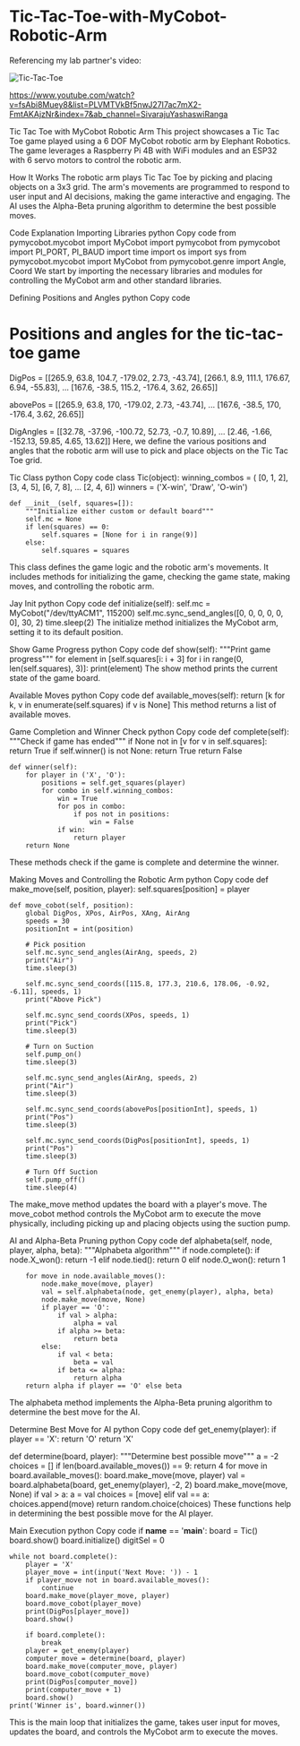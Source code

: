 # Tic-Tac-Toe-with-MyCobot-Robotic-Arm


Referencing my lab partner's video:

![Tic-Tac-Toe](https://github.com/SivarajuRanga1002/Tic-Tac-Toe-with-MyCobot-Robotic-Arm/assets/65248651/a09b3b02-6144-4f32-aecd-2a729bd5e877)

https://www.youtube.com/watch?v=fsAbi8Muey8&list=PLVMTVkBf5nwJ27I7ac7mX2-FmtAKAjzNr&index=7&ab_channel=SivarajuYashaswiRanga


Tic Tac Toe with MyCobot Robotic Arm
This project showcases a Tic Tac Toe game played using a 6 DOF MyCobot robotic arm by Elephant Robotics. The game leverages a Raspberry Pi 4B with WiFi modules and an ESP32 with 6 servo motors to control the robotic arm.

How It Works
The robotic arm plays Tic Tac Toe by picking and placing objects on a 3x3 grid. The arm's movements are programmed to respond to user input and AI decisions, making the game interactive and engaging. The AI uses the Alpha-Beta pruning algorithm to determine the best possible moves.

Code Explanation
Importing Libraries
python
Copy code
from pymycobot.mycobot import MyCobot
import pymycobot
from pymycobot import PI_PORT, PI_BAUD 
import time
import os
import sys
from pymycobot.mycobot import MyCobot
from pymycobot.genre import Angle, Coord
We start by importing the necessary libraries and modules for controlling the MyCobot arm and other standard libraries.

Defining Positions and Angles
python
Copy code
# Positions and angles for the tic-tac-toe game
DigPos = [[265.9, 63.8, 104.7, -179.02, 2.73, -43.74], 
          [266.1, 8.9, 111.1, 176.67, 6.94, -55.83],
          ...
          [167.6, -38.5, 115.2, -176.4, 3.62, 26.65]]

abovePos = [[265.9, 63.8, 170, -179.02, 2.73, -43.74], 
            ...
            [167.6, -38.5, 170, -176.4, 3.62, 26.65]]
            
DigAngles = [[32.78, -37.96, -100.72, 52.73, -0.7, 10.89],
             ...
             [2.46, -1.66, -152.13, 59.85, 4.65, 13.62]]
Here, we define the various positions and angles that the robotic arm will use to pick and place objects on the Tic Tac Toe grid.

Tic Class
python
Copy code
class Tic(object):
    winning_combos = (
        [0, 1, 2], [3, 4, 5], [6, 7, 8],
        ...
        [2, 4, 6])
    winners = ('X-win', 'Draw', 'O-win')

    def __init__(self, squares=[]):
        """Initialize either custom or default board"""
        self.mc = None
        if len(squares) == 0:
            self.squares = [None for i in range(9)]
        else:
            self.squares = squares
This class defines the game logic and the robotic arm's movements. It includes methods for initializing the game, checking the game state, making moves, and controlling the robotic arm.

Jay Init
python
Copy code
    def initialize(self):
        self.mc = MyCobot("/dev/ttyACM1", 115200)
        self.mc.sync_send_angles([0, 0, 0, 0, 0, 0], 30, 2)
        time.sleep(2)
The initialize method initializes the MyCobot arm, setting it to its default position.

Show Game Progress
python
Copy code
    def show(self):
        """Print game progress"""
        for element in [self.squares[i: i + 3] for i in range(0, len(self.squares), 3)]:
            print(element)
The show method prints the current state of the game board.

Available Moves
python
Copy code
    def available_moves(self):
        return [k for k, v in enumerate(self.squares) if v is None]
This method returns a list of available moves.

Game Completion and Winner Check
python
Copy code
    def complete(self):
        """Check if game has ended"""
        if None not in [v for v in self.squares]:
            return True
        if self.winner() is not None:
            return True
        return False

    def winner(self):
        for player in ('X', 'O'):
            positions = self.get_squares(player)
            for combo in self.winning_combos:
                win = True
                for pos in combo:
                    if pos not in positions:
                        win = False
                if win:
                    return player
        return None
These methods check if the game is complete and determine the winner.

Making Moves and Controlling the Robotic Arm
python
Copy code
    def make_move(self, position, player):
        self.squares[position] = player

    def move_cobot(self, position):
        global DigPos, XPos, AirPos, XAng, AirAng
        speeds = 30
        positionInt = int(position)
        
        # Pick position
        self.mc.sync_send_angles(AirAng, speeds, 2)
        print("Air")
        time.sleep(3)

        self.mc.sync_send_coords([115.8, 177.3, 210.6, 178.06, -0.92, -6.11], speeds, 1)
        print("Above Pick")

        self.mc.sync_send_coords(XPos, speeds, 1)
        print("Pick")
        time.sleep(3)

        # Turn on Suction
        self.pump_on()
        time.sleep(3)

        self.mc.sync_send_angles(AirAng, speeds, 2)
        print("Air")
        time.sleep(3)

        self.mc.sync_send_coords(abovePos[positionInt], speeds, 1)
        print("Pos")
        time.sleep(3)

        self.mc.sync_send_coords(DigPos[positionInt], speeds, 1)
        print("Pos")
        time.sleep(3)

        # Turn Off Suction
        self.pump_off()
        time.sleep(4)
The make_move method updates the board with a player's move. The move_cobot method controls the MyCobot arm to execute the move physically, including picking up and placing objects using the suction pump.

AI and Alpha-Beta Pruning
python
Copy code
    def alphabeta(self, node, player, alpha, beta):
        """Alphabeta algorithm"""
        if node.complete():
            if node.X_won():
                return -1
            elif node.tied():
                return 0
            elif node.O_won():
                return 1

        for move in node.available_moves():
            node.make_move(move, player)
            val = self.alphabeta(node, get_enemy(player), alpha, beta)
            node.make_move(move, None)
            if player == 'O':
                if val > alpha:
                    alpha = val
                if alpha >= beta:
                    return beta
            else:
                if val < beta:
                    beta = val
                if beta <= alpha:
                    return alpha
        return alpha if player == 'O' else beta
The alphabeta method implements the Alpha-Beta pruning algorithm to determine the best move for the AI.

Determine Best Move for AI
python
Copy code
def get_enemy(player):
    if player == 'X':
        return 'O'
    return 'X'

def determine(board, player):
    """Determine best possible move"""
    a = -2
    choices = []
    if len(board.available_moves()) == 9:
        return 4
    for move in board.available_moves():
        board.make_move(move, player)
        val = board.alphabeta(board, get_enemy(player), -2, 2)
        board.make_move(move, None)
        if val > a:
            a = val
            choices = [move]
        elif val == a:
            choices.append(move)
    return random.choice(choices)
These functions help in determining the best possible move for the AI player.

Main Execution
python
Copy code
if __name__ == '__main__':
    board = Tic()
    board.show()
    board.initialize()
    digitSel = 0
    
    while not board.complete():
        player = 'X'
        player_move = int(input('Next Move: ')) - 1
        if player_move not in board.available_moves():
            continue
        board.make_move(player_move, player)
        board.move_cobot(player_move)
        print(DigPos[player_move])
        board.show()

        if board.complete():
            break
        player = get_enemy(player)
        computer_move = determine(board, player)
        board.make_move(computer_move, player)
        board.move_cobot(computer_move)
        print(DigPos[computer_move])
        print(computer_move + 1)
        board.show()
    print('Winner is', board.winner())
This is the main loop that initializes the game, takes user input for moves, updates the board, and controls the MyCobot arm to execute the moves.
